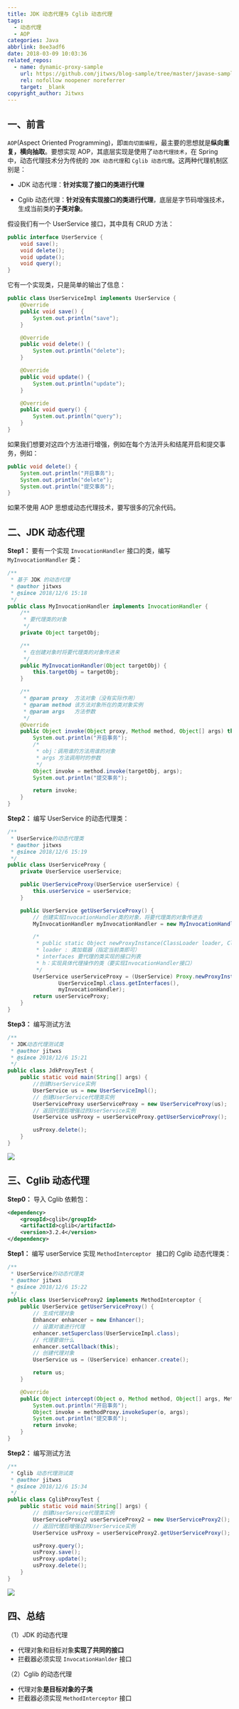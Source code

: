 ```yaml
---
title: JDK 动态代理与 Cglib 动态代理
tags:
  - 动态代理
  - AOP
categories: Java
abbrlink: 8ee3adf6
date: 2018-03-09 10:03:36
related_repos:
  - name: dynamic-proxy-sample
    url: https://github.com/jitwxs/blog-sample/tree/master/javase-sample/dynamic-proxy-sample
    rel: nofollow noopener noreferrer
    target: _blank
copyright_author: Jitwxs
---
```


## 一、前言

`AOP`(Aspect Oriented Programming)，即`面向切面编程`，最主要的思想就是**纵向重复，横向抽取**。要想实现 AOP，其底层实现是使用了`动态代理技术`，在 Spring 中，动态代理技术分为传统的 `JDK 动态代理`和 `Cglib 动态代理`。这两种代理机制区别是：

- JDK 动态代理：**针对实现了接口的类进行代理**

- Cglib 动态代理：**针对没有实现接口的类进行代理**，底层是字节码增强技术，生成当前类的**子类对象**。

假设我们有一个 UserService 接口，其中具有 CRUD 方法：

```java
public interface UserService {
    void save();
    void delete();
    void update();
    void query();
}
```

它有一个实现类，只是简单的输出了信息：

```java
public class UserServiceImpl implements UserService {
    @Override
    public void save() {
        System.out.println("save");
    }

    @Override
    public void delete() {
        System.out.println("delete");
    }

    @Override
    public void update() {
        System.out.println("update");
    }

    @Override
    public void query() {
        System.out.println("query");
    }
}
```

如果我们想要对这四个方法进行增强，例如在每个方法开头和结尾开启和提交事务，例如：

```java
public void delete() {
    System.out.println("开启事务");
    System.out.println("delete");
    System.out.println("提交事务");
}
```

如果不使用 AOP 思想或动态代理技术，要写很多的冗余代码。

## 二、JDK 动态代理

**Step1：** 要有一个实现 `InvocationHandler` 接口的类，编写 `MyInvocationHandler` 类：

```java
/**
 * 基于 JDK 的动态代理
 * @author jitwxs
 * @since 2018/12/6 15:18
 */
public class MyInvocationHandler implements InvocationHandler {
    /**
     * 要代理类的对象
     */
    private Object targetObj;

    /**
     * 在创建对象时将要代理类的对象传进来
     */
    public MyInvocationHandler(Object targetObj) {
        this.targetObj = targetObj;
    }

    /**
     * @param proxy  方法对象（没有实际作用）
     * @param method 该方法对象所在的类对象实例
     * @param args   方法参数
     */
    @Override
    public Object invoke(Object proxy, Method method, Object[] args) throws Throwable {
        System.out.println("开启事务");
        /*
         * obj：调用谁的方法用谁的对象
         * args 方法调用时的参数
         */
        Object invoke = method.invoke(targetObj, args);
        System.out.println("提交事务");

        return invoke;
    }
}
```

**Step2：** 编写 UserService 的动态代理类：

```java
/**
 * UserService的动态代理类
 * @author jitwxs
 * @since 2018/12/6 15:19
 */
public class UserServiceProxy {
    private UserService userService;

    public UserServiceProxy(UserService userService) {
        this.userService = userService;
    }

    public UserService getUserServiceProxy() {
        // 创建实现InvocationHandler类的对象，将要代理类的对象传进去
        MyInvocationHandler myInvocationHandler = new MyInvocationHandler(userService);

        /*
         * public static Object newProxyInstance(ClassLoader loader, Class<?>[] interfaces, InvocationHandler h)
         * loader : 类加载器（指定当前类即可）
         * interfaces 要代理的类实现的接口列表
         * h：实现具体代理操作的类（要实现InvocationHandler接口）
         */
        UserService userServiceProxy = (UserService) Proxy.newProxyInstance(UserServiceProxy.class.getClassLoader(),
                UserServiceImpl.class.getInterfaces(),
                myInvocationHandler);
        return userServiceProxy;
    }
}
```

**Step3：** 编写测试方法

```java
/**
 * JDK动态代理测试类
 * @author jitwxs
 * @since 2018/12/6 15:21
 */
public class JdkProxyTest {
    public static void main(String[] args) {
        //创建UserService实例
        UserService us = new UserServiceImpl();
        // 创建UserService代理类实例
        UserServiceProxy userServiceProxy = new UserServiceProxy(us);
        // 返回代理后增强过的UserService实例
        UserService usProxy = userServiceProxy.getUserServiceProxy();

        usProxy.delete();
    }
}
```

![](https://cdn.jsdelivr.net/gh/jitwxs/cdn/blog/posts/201803/20180309094803849.png)

##  三、Cglib 动态代理

**Step0：** 导入 Cglib 依赖包：

```xml
<dependency>
    <groupId>cglib</groupId>
    <artifactId>cglib</artifactId>
    <version>3.2.4</version>
</dependency>
```

**Step1：** 编写 userService 实现 `MethodInterceptor ` 接口的 Cglib 动态代理类：

```java
/**
 * UserService的动态代理类
 * @author jitwxs
 * @since 2018/12/6 15:22
 */
public class UserServiceProxy2 implements MethodInterceptor {
    public UserService getUserServiceProxy() {
        // 生成代理对象
        Enhancer enhancer = new Enhancer();
        // 设置对谁进行代理
        enhancer.setSuperclass(UserServiceImpl.class);
        // 代理要做什么
        enhancer.setCallback(this);
        // 创建代理对象
        UserService us = (UserService) enhancer.create();

        return us;
    }

    @Override
    public Object intercept(Object o, Method method, Object[] args, MethodProxy methodProxy) throws Throwable {
        System.out.println("开启事务");
        Object invoke = methodProxy.invokeSuper(o, args);
        System.out.println("提交事务");
        return invoke;
    }
}
```

**Step2：** 编写测试方法

```java
/**
 * Cglib 动态代理测试类
 * @author jitwxs
 * @since 2018/12/6 15:34
 */
public class CglibProxyTest {
    public static void main(String[] args) {
        // 创建UserService代理类实例
        UserServiceProxy2 userServiceProxy2 = new UserServiceProxy2();
        // 返回代理后增强过的UserService实例
        UserService usProxy = userServiceProxy2.getUserServiceProxy();

        usProxy.query();
        usProxy.save();
        usProxy.update();
        usProxy.delete();
    }
}
```

![](https://cdn.jsdelivr.net/gh/jitwxs/cdn/blog/posts/201803/20180309094803849.png)

## 四、总结

（1）JDK 的动态代理  

- 代理对象和目标对象**实现了共同的接口**  
- 拦截器必须实现 `InvocationHanlder` 接口  
  
（2）Cglib 的动态代理  

- 代理对象**是目标对象的子类**  
- 拦截器必须实现 `MethodInterceptor` 接口  
